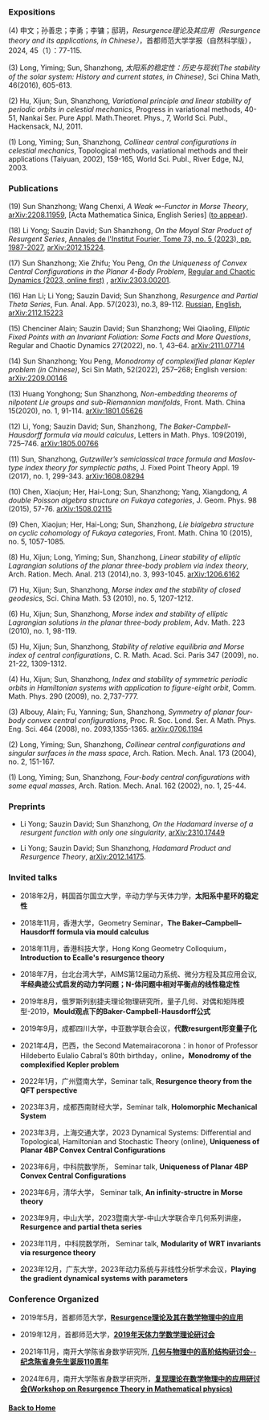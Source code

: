 ### Expositions

(4) 申文；孙善忠；李勇；李镛；邸玥，_Resurgence理论及其应用（Resurgence theory and its applications, in Chinese）_，首都师范大学学报（自然科学版），2024, 45（1）：77-115.

(3) Long, Yiming; Sun, Shanzhong, _太阳系的稳定性：历史与现状(The stability of the solar system: History and current states, in Chinese)_, Sci China Math, 46(2016), 605-613. 

(2) Hu, Xijun; Sun, Shanzhong, _Variational principle and linear stability of periodic orbits in celestial mechanics_, Progress in variational methods, 40-51, Nankai Ser. Pure Appl. Math.Theoret. Phys., 7, World Sci. Publ., Hackensack, NJ, 2011. 

(1) Long, Yiming; Sun, Shanzhong, _Collinear central configurations in celestial mechanics_, Topological methods, variational methods and their applications (Taiyuan, 2002), 159-165, World Sci. Publ., River Edge, NJ, 2003. 



### Publications
(19) Sun Shanzhong; Wang Chenxi, _A Weak ∞-Functor in Morse Theory_, [arXiv:2208.11959](https://arxiv.org/abs/2208.11959), [Acta Mathematica Sinica, English Series] ([to appear](https://link.springer.com/article/10.1007/s10114-024-2523-5?utm_source=rct_congratemailt&utm_medium=email&utm_campaign=nonoa_20241125&utm_content=10.1007%2Fs10114-024-2523-5)).

(18) Li Yong; Sauzin David; Sun Shanzhong, _On the Moyal Star Product of Resurgent Series_, [Annales de l'Institut Fourier, Tome 73, no. 5 (2023), pp. 1987-2027](https://aif.centre-mersenne.org/articles/10.5802/aif.3565/), [arXiv:2012.15224](https://arxiv.org/abs/2012.15224).

(17) Sun Shanzhong; Xie Zhifu; You Peng, _On the Uniqueness of Convex Central Configurations in the Planar 4-Body Problem_, [Regular and Chaotic Dynamics (2023, online first)](https://link.springer.com/article/10.1134/S1560354723520076) , [arXiv:2303.00201](https://arxiv.org/abs/2303.00201).

(16) Han Li; Li Yong; Sauzin David; Sun Shanzhong, _Resurgence and Partial Theta Series_, Fun. Anal. App.  57(2023), no.3, 89-112. [Russian](https://www.mathnet.ru/php/archive.phtml?wshow=paper&jrnid=faa&paperid=4031&option_lang=rus), [English](https://link.springer.com/article/10.1134/S001626632303005X),  [arXiv:2112.15223](https://arxiv.org/abs/2112.15223)

(15) Chenciner Alain; Sauzin David; Sun Shanzhong; Wei Qiaoling, _Elliptic Fixed Points with an Invariant Foliation: Some Facts and More Questions_, Regular and Chaotic Dynamics 27(2022), no. 1, 43–64. [arXiv:2111.07714](https://arxiv.org/abs/2111.07714)

(14) Sun Shanzhong; You Peng, _Monodromy of complexified planar Kepler problem (in Chinese)_, Sci Sin Math, 52(2022), 257–268; English version: [arXiv:2209.00146](https://arxiv.org/abs/2209.00146)

(13) Huang Yonghong; Sun Shanzhong, _Non-embedding theorems of nilpotent Lie groups and sub-Riemannian manifolds_, Front. Math. China 15(2020), no. 1, 91-114. [arXiv:1801.05626](https://arxiv.org/abs/1801.05626)

(12) Li, Yong; Sauzin David; Sun, Shanzhong, _The Baker-Campbell-Hausdorff formula via mould calculus_, Letters in Math. Phys. 109(2019), 725–746. [arXiv:1805.00766](https://arxiv.org/abs/1805.00766)

(11) Sun, Shanzhong, _Gutzwiller’s semiclassical trace formula and Maslov-type index theory for symplectic paths_, J. Fixed Point Theory Appl. 19 (2017), no. 1, 299-343. [arXiv:1608.08294](https://arxiv.org/abs/1608.08294)

(10) Chen, Xiaojun; Her, Hai-Long; Sun, Shanzhong; Yang, Xiangdong, _A double Poisson algebra structure on Fukaya categories_, J. Geom. Phys. 98 (2015), 57-76. [arXiv:1508.02115](https://arxiv.org/abs/1508.02115)

(9) Chen, Xiaojun; Her, Hai-Long; Sun, Shanzhong, _Lie bialgebra structure on cyclic cohomology of Fukaya categories_, Front. Math. China 10 (2015), no. 5, 1057-1085. 

(8) Hu, Xijun; Long, Yiming; Sun, Shanzhong, _Linear stability of elliptic Lagrangian solutions of the planar three-body problem via index theory_, Arch. Ration. Mech. Anal. 213 (2014),no. 3, 993-1045. [arXiv:1206.6162](https://arxiv.org/abs/1206.6162)

(7) Hu, Xijun; Sun, Shanzhong, _Morse index and the stability of closed geodesics_, Sci. China Math. 53 (2010), no. 5, 1207-1212. 

(6) Hu, Xijun; Sun, Shanzhong, _Morse index and stability of elliptic Lagrangian solutions in the planar three-body problem_, Adv. Math. 223 (2010), no. 1, 98-119. 

(5) Hu, Xijun; Sun, Shanzhong, _Stability of relative equilibria and Morse index of central configurations_, C. R. Math. Acad. Sci. Paris 347 (2009), no. 21-22, 1309-1312. 

(4) Hu, Xijun; Sun, Shanzhong, _Index and stability of symmetric periodic orbits in Hamiltonian systems with application to figure-eight orbit_, Comm. Math. Phys. 290 (2009), no. 2,737-777. 

(3) Albouy, Alain; Fu, Yanning; Sun, Shanzhong, _Symmetry of planar four-body convex central configurations_, Proc. R. Soc. Lond. Ser. A Math. Phys. Eng. Sci. 464 (2008), no. 2093,1355-1365. [arXiv:0706.1194](https://arxiv.org/abs/0706.1194)

(2) Long, Yiming; Sun, Shanzhong, _Collinear central configurations and singular surfaces in the mass space_, Arch. Ration. Mech. Anal. 173 (2004), no. 2, 151-167. 

(1) Long, Yiming; Sun, Shanzhong, _Four-body central configurations with some equal masses_, Arch. Ration. Mech. Anal. 162 (2002), no. 1, 25-44. 


### Preprints

* Li Yong; Sauzin David; Sun Shanzhong, _On the Hadamard inverse of a resurgent function with only one singularity_, [arXiv:2310.17449](https://arxiv.org/abs/2310.17449)  

* Li Yong; Sauzin David; Sun Shanzhong,  _Hadamard Product and Resurgence Theory_,  [arXiv:2012.14175](https://arxiv.org/abs/2012.14175).



### Invited talks

* 2018年2月，韩国首尔国立大学，辛动力学与天体力学，**太阳系中星环的稳定性**

* 2018年11月，香港大学，Geometry Seminar，**The Baker–Campbell–Hausdorff formula via mould calculus**

* 2018年11月，香港科技大学，Hong Kong Geometry Colloquium，**Introduction to Ecalle's resurgence theory**

* 2018年7月，台北台湾大学，AIMS第12届动力系统、微分方程及其应用会议, **半经典迹公式启发的动力学问题；N-体问题中相对平衡点的线性稳定性**

* 2019年8月，俄罗斯列别捷夫理论物理研究所，量子几何、对偶和矩阵模型-2019，**Mould观点下的Baker-Campbell-Hausdorff公式**

* 2019年9月，成都四川大学，中亚数学联合会议，**代数resurgent形变量子化**

* 2021年4月，巴西，the Second Matemairacorona：in honor of Professor Hildeberto Eulalio Cabral‘s 80th birthday，online，**Monodromy of the complexified Kepler problem**

* 2022年1月，广州暨南大学，Seminar talk, **Resurgence theory from the QFT perspective** 

* 2023年3月，成都西南财经大学，Seminar talk, **Holomorphic Mechanical System**

* 2023年3月，上海交通大学，2023 Dynamical Systems: Differential and Topological, Hamiltonian and Stochastic Theory (online), **Uniqueness of Planar 4BP Convex Central Configurations**

* 2023年6月，中科院数学所， Seminar talk, **Uniqueness of Planar 4BP Convex Central Configurations**

* 2023年6月，清华大学， Seminar talk, **An infinity-structre in Morse theory**

* 2023年9月，中山大学，2023暨南大学-中山大学联合辛几何系列讲座，**Resurgence and partial theta series**

* 2023年11月，中科院数学所， Seminar talk, **Modularity of WRT invariants via resurgence theory**

* 2023年12月，广东大学，2023年动力系统与非线性分析学术会议，**Playing the gradient dynamical systems with parameters**


### Conference Organized

* 2019年5月，首都师范大学，[**Resurgence理论及其在数学物理中的应用**](https://math.cnu.edu.cn/xsbg/150330.htm)

* 2019年12月，首都师范大学，[**2019年天体力学数学理论研讨会**](https://math.cnu.edu.cn/xzhd1/169168.htm)

* 2021年11月，南开大学陈省身数学研究所, [**几何与物理中的高阶结构研讨会--纪念陈省身先生诞辰110周年**](http://www.cim.nankai.edu.cn/2019/1030/c7185a243489/page.htm)

* 2024年6月，南开大学陈省身数学研究所，[**复现理论在数学物理中的应用研讨会(Workshop on Resurgence Theory in Mathematical physics)**](http://www.cim.nankai.edu.cn/2024/0506/c7185a541554/page.htm)
  


#### [Back to Home](https://shanzhong-sun.github.io/ShanzhongSUN/)
